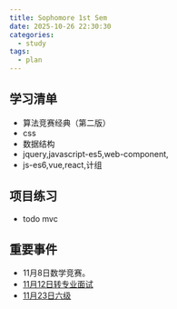 ```yaml
---
title: Sophomore 1st Sem
date: 2025-10-26 22:30:30
categories:
  - study
tags:
  - plan
---
```

## 学习清单
- 算法竞赛经典（第二版）
- css
- 数据结构
- jquery,javascript-es5,web-component,
- js-es6,vue,react,计组

## 项目练习
- todo mvc

## 重要事件

- 11月8日数学竞赛。
- [11月12日转专业面试](https://jwc.cugb.edu.cn/c/2024-10-29/812158.shtml)
- [11月23日六级](http://cet-bm.neea.edu.cn)
